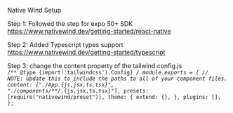 Native Wind Setup

Step 1: Followed the step for expo 50+ SDK
https://www.nativewind.dev/getting-started/react-native

Step 2: Added Typescript types support
https://www.nativewind.dev/getting-started/typescript

Step 3: change the content property of the tailwind.config.js
<code>
/** @type {import('tailwindcss').Config} */
module.exports = {
  // NOTE: Update this to include the paths to all of your component files.
  content: ["./App.{js,jsx,ts,tsx}", "./components/**/*.{js,jsx,ts,tsx}"],
  presets: [require("nativewind/preset")],
  theme: {
    extend: {},
  },
  plugins: [],
};

</code>
